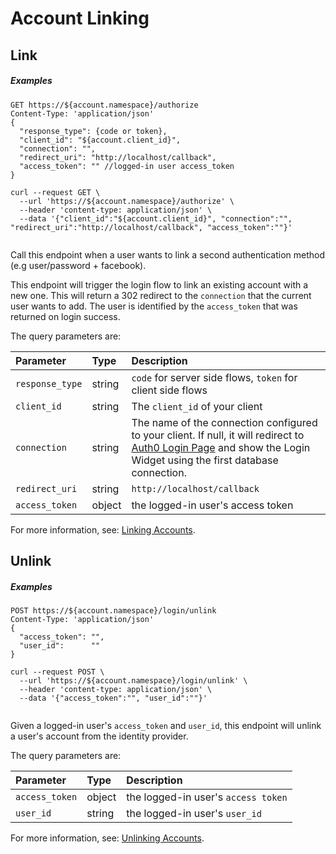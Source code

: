 # Account Linking

## Link

<h5 class="code-snippet-title">Examples</h5>

```http
GET https://${account.namespace}/authorize
Content-Type: 'application/json'
{
  "response_type": {code or token},
  "client_id": "${account.client_id}",
  "connection": "",
  "redirect_uri": "http://localhost/callback",
  "access_token": "" //logged-in user access_token
}
```

```shell
curl --request GET \
  --url 'https://${account.namespace}/authorize' \
  --header 'content-type: application/json' \
  --data '{"client_id":"${account.client_id}", "connection":"", "redirect_uri":"http://localhost/callback", "access_token":""}'
```

```javascript
```

Call this endpoint when a user wants to link a second authentication method (e.g user/password + facebook).

This endpoint will trigger the login flow to link an existing account with a new one. This will return a 302 redirect to the `connection` that the current user wants to add. The user is identified by the `access_token` that was returned on login success.

The query parameters are:

| Parameter        | Type       | Description |
|:-----------------|:-----------|:------------|
| `response_type`  | string     | `code` for server side flows, `token` for client side flows |
| `client_id`      | string     | The `client_id` of your client |
| `connection`     | string     | The name of the connection configured to your client. If null, it will redirect to [Auth0 Login Page](https://auth0.com/#/login_page) and show the Login Widget using the first database connection. |
| `redirect_uri`   | string     | `http://localhost/callback` |
| `access_token`   | object     | the logged-in user's access token |

For more information, see: [Linking Accounts](/link-accounts).

## Unlink

<h5 class="code-snippet-title">Examples</h5>

```http
POST https://${account.namespace}/login/unlink
Content-Type: 'application/json'
{
  "access_token": "",
  "user_id":      ""
}
```

```shell
curl --request POST \
  --url 'https://${account.namespace}/login/unlink' \
  --header 'content-type: application/json' \
  --data '{"access_token":"", "user_id":""}'
```

```javascript
```

Given a logged-in user's `access_token` and `user_id`, this endpoint will unlink a user's account from the identity provider.

The query parameters are:

| Parameter        | Type       | Description |
|:-----------------|:-----------|:------------|
| `access_token`   | object     | the logged-in user's `access token` |
| `user_id`        | string     | the logged-in user's `user_id` |

For more information, see: [Unlinking Accounts](/link-accounts/auth-api#unlinking-accounts).
